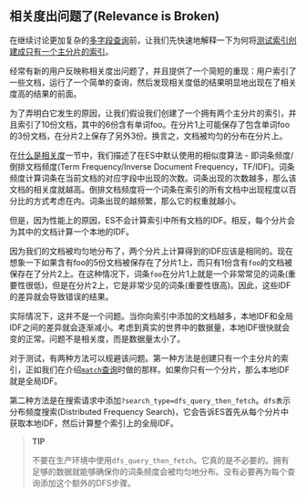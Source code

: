 ## 相关度出问题了(Relevance is Broken) ##

在继续讨论更加复杂的[多字段查询](http://www.elasticsearch.org/guide/en/elasticsearch/guide/current/multi-field-search.html)前，让我们先快速地解释一下为何将[测试索引创建成只有一个主分片的索引](http://www.elasticsearch.org/guide/en/elasticsearch/guide/current/match-query.html#match-test-data)。

经常有新的用户反映称相关度出问题了，并且提供了一个简短的重现：用户索引了一些文档，运行了一个简单的查询，然后发现相关度低的结果明显地出现在了相关度高的结果的前面。

为了弄明白它发生的原因，让我们假设我们创建了一个拥有两个主分片的索引，并且索引了10份文档，其中的6份含有单词foo。在分片1上可能保存了包含单词foo的3份文档，在分片2上保存了另外3份。换言之，文档被均匀的分布在分片上。

在[什么是相关度](http://www.elasticsearch.org/guide/en/elasticsearch/guide/current/relevance-intro.html)一节中，我们描述了在ES中默认使用的相似度算法 - 即词条频度/倒排文档频度(Term Frequency/Inverse Document Frequency，TF/IDF)。词条频度计算词条在当前文档的对应字段中出现的次数。词条出现的次数越多，那么该文档的相关度就越高。倒排文档频度将一个词条在索引的所有文档中出现程度以百分比的方式考虑在内。词条出现的越频繁，那么它的权重就越小。

但是，因为性能上的原因，ES不会计算索引中所有文档的IDF。相反，每个分片会为其中的文档计算一个本地的IDF。

因为我们的文档被均匀地分布了，两个分片上计算得到的IDF应该是相同的。现在想象一下如果含有foo的5份文档被保存在了分片1上，而只有1份含有`foo`的文档被保存在了分片2上。在这种情况下，词条`foo`在分片1上就是一个非常常见的词条(重要性很低)，但是在分片2上，它是非常少见的词条(重要性很高)。因此，这些IDF的差异就会导致错误的结果。

实际情况下，这并不是一个问题。当你向索引中添加的文档越多，本地IDF和全局IDF之间的差异就会逐渐减小。考虑到真实的世界中的数据量，本地IDF很快就会变的正常。问题不是相关度，而是数据量太小了。

对于测试，有两种方法可以规避该问题。第一种方法是创建只有一个主分片的索引，正如我们在介绍[`match`查询](http://www.elasticsearch.org/guide/en/elasticsearch/guide/current/match-query.html)时做的那样。如果你只有一个分片，那么本地IDF就是全局IDF。

第二种方法是在搜索请求中添加`?search_type=dfs_query_then_fetch`。`dfs表`示分布频度搜索(Distributed Frequency Search)，它会告诉ES首先从每个分片中获取本地IDF，然后计算整个索引上的全局IDF。

> **TIP**
> 
> 不要在生产环境中使用`dfs_query_then_fetch`。它真的是不必要的。拥有足够的数据就能够确保你的词条频度会被均匀地分布。没有必要再为每个查询添加这个额外的DFS步骤。

